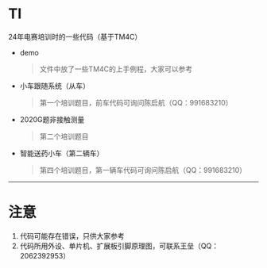 # TI
24年电赛培训时的一些代码（基于TM4C）
- demo
  > 文件中放了一些TM4C的上手例程，大家可以参考
- 小车跟随系统（从车）
  > 第一个培训题目，前车代码可询问陈启航（QQ：991683210）
- 2020G题非接触测量
  > 第二个培训题目
- 智能送药小车（第二辆车）
  > 第四个培训题目，第一辆车代码可询问陈启航（QQ：991683210）
---
# 注意
1. 代码可能存在错误，只供大家参考
2. 代码所用外设、单片机、扩展板引脚原理图，可联系王垒（QQ：2062392953）

